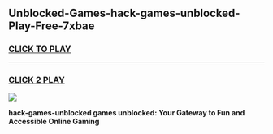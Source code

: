
## Unblocked-Games-hack-games-unblocked-Play-Free-7xbae
<h3>
<a href="https://premium76.site?title=hack-games-unblocked&ref=18A1">CLICK TO PLAY</a></h3>
<hr>

<h3>
<a href="https://premium76.site?title=hack-games-unblocked&ref=18A1">CLICK 2 PLAY</a>
  
</h3>

<a href="https://premium76.site?title=hack-games-unblocked&ref=18A1"><img src="https://clearcache.store/games.png"></a>


**hack-games-unblocked games unblocked: Your Gateway to Fun and Accessible Online Gaming**
